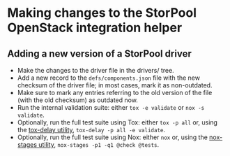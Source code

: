 <!--
SPDX-FileCopyrightText: 2022 - 2023  StorPool <support@storpool.com>
SPDX-License-Identifier: Apache-2.0
-->

# Making changes to the StorPool OpenStack integration helper

## Adding a new version of a StorPool driver

- Make the changes to the driver file in the drivers/ tree.
- Add a new record to the `defs/components.json` file with
  the new checksum of the driver file; in most cases, mark it as
  non-outdated.
- Make sure to mark any entries referring to the old version of
  the file (with the old checksum) as outdated now.
- Run the internal validation suite: either `tox -e validate` or
  `nox -s validate`.
- Optionally, run the full test suite using Tox: either `tox -p all` or,
  using the [tox-delay utility][tox-delay], `tox-delay -p all -e validate`.
- Optionally, run the full test suite using Nox: either `nox` or,
  using the [nox-stages utility][nox-stages],
  `nox-stages -p1 -q1 @check @tests`.

[tox-delay]: https://gitlab.com/ppentchev/tox-delay "Run some Tox tests after others have completed"
[nox-stages]: https://gitlab.com/ppentchev/nox-dump "The nox-stages tool from the nox-dump package"
